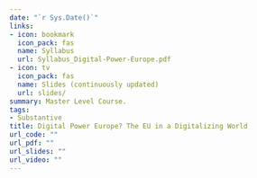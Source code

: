 ```yaml
---
date: "`r Sys.Date()`"
links:
- icon: bookmark
  icon_pack: fas
  name: Syllabus
  url: Syllabus_Digital-Power-Europe.pdf
- icon: tv
  icon_pack: fas
  name: Slides (continuously updated)
  url: slides/
summary: Master Level Course.
tags:
- Substantive
title: Digital Power Europe? The EU in a Digitalizing World
url_code: ""
url_pdf: ""
url_slides: ""
url_video: ""
---
```


